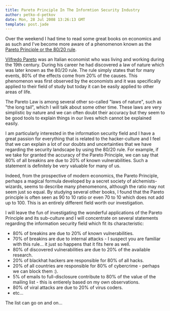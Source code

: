 ```yaml
---
title: Pareto Principle In The Informtion Security Industry
author: petko-d-petkov
date: Mon, 28 Jul 2008 13:26:13 GMT
template: post.jade
---
```


Over the weekend I had time to read some great books on economics and as such and I've become more aware of a phenomenon known as the [Pareto Principle or the 80/20 rule](http://en.wikipedia.org/wiki/Pareto_principle).

[Vilfredo Pareto](http://en.wikipedia.org/wiki/Vilfredo_Pareto) was an Italian economist who was living and working during the 19th century. During his career he had discovered a law of nature which was later known as the 80/20 rule. The rule simply states that for many events, 80% of the effects come from 20% of the causes. This phenomenon was first observed by the economists and it was specifically applied to their field of study but today it can be easily applied to other areas of life.

The Pareto Law is among several other so-called "laws of nature", such as "the long tail", which I will talk about some other time. These laws are very simplistic by nature and we can often doubt their accuracy but they seem to be good tools to explain things in our lives which cannot be explained easily.

I am particularly interested in the information security field and I have a great passion for everything that is related to the hacker-culture and I feel that we can explain a lot of our doubts and uncertainties that we have regarding the security landscape by using the 80/20 rule. For example, if we take for granted the accuracy of the Pareto Principle, we can say that 80% of all breakins are due to 20% of known vulnerabilities. Such a statement is definitely be very valuable for many of us.

Indeed, from the prospective of modern economics, the Pareto Principle, perhaps a magical formula developed by a secret society of alchemists-wizards, seems to describe many phenomenons, although the ratio may not seem just so equal. By studying several other books, I found that the Pareto principle is often seen as 90 to 10 ratio or even 70 to 10 which does not add up to 100. This is an entirely different field worth our investigation.

I will leave the fun of investigating the wonderful applications of the Pareto Principle and its sub-culture and I will concentrate on several statements regarding the information security field which fit its characteristic:

* 80% of breakins are due to 20% of known vulnerabilities.
* 70% of breakins are due to internal attacks - I suspect you are familiar with this rule... it just so happens that it fits here as well.
* 80% of discovered vulnerabilities are due to 20% of the available research.
* 20% of blackhat hackers are responsible for 80% of all hacks.
* 20% of all countries are responsible for 80% of cybercrime - perhaps we can block them :).
* 5% of emails to full-disclosure contribute to 80% of the value of the mailing list - this is entierely based on my own observations.
* 80% of viral attacks are due to 20% of virus coders.
* etc...

The list can go on and on...
